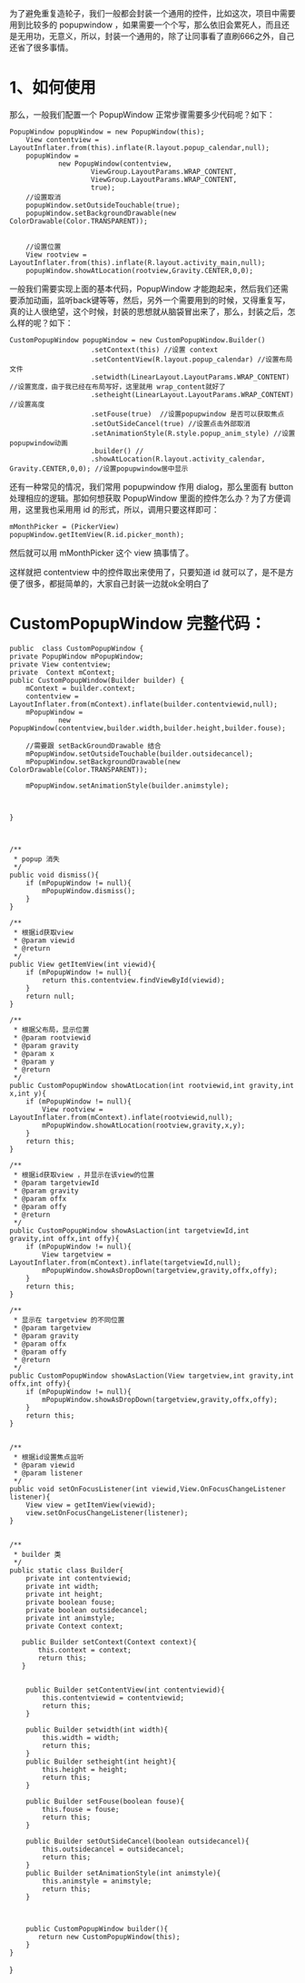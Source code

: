 为了避免重复造轮子，我们一般都会封装一个通用的控件，比如这次，项目中需要用到比较多的 popupwindow ，如果需要一个个写，那么依旧会累死人，而且还是无用功，无意义，所以，封装一个通用的，除了让同事看了直刷666之外，自己还省了很多事情。

# 1、如何使用

那么，一般我们配置一个 PopupWindow 正常步骤需要多少代码呢？如下：


    PopupWindow popupWindow = new PopupWindow(this);
        View contentview = LayoutInflater.from(this).inflate(R.layout.popup_calendar,null);
        popupWindow =
                new PopupWindow(contentview,
                        ViewGroup.LayoutParams.WRAP_CONTENT,
                        ViewGroup.LayoutParams.WRAP_CONTENT,
                        true);
        //设置取消
        popupWindow.setOutsideTouchable(true);
        popupWindow.setBackgroundDrawable(new ColorDrawable(Color.TRANSPARENT));


        //设置位置
        View rootview = LayoutInflater.from(this).inflate(R.layout.activity_main,null);
        popupWindow.showAtLocation(rootview,Gravity.CENTER,0,0);


一般我们需要实现上面的基本代码，PopupWindow 才能跑起来，然后我们还需要添加动画，监听back键等等，然后，另外一个需要用到的时候，又得重复写，真的让人很绝望，这个时候，封装的思想就从脑袋冒出来了，那么，封装之后，怎么样的呢？如下：

    CustomPopupWindow popupWindow = new CustomPopupWindow.Builder()
                        .setContext(this) //设置 context
                        .setContentView(R.layout.popup_calendar) //设置布局文件
                        .setwidth(LinearLayout.LayoutParams.WRAP_CONTENT) //设置宽度，由于我已经在布局写好，这里就用 wrap_content就好了
                        .setheight(LinearLayout.LayoutParams.WRAP_CONTENT) //设置高度
                        .setFouse(true)  //设置popupwindow 是否可以获取焦点
                        .setOutSideCancel(true) //设置点击外部取消
                        .setAnimationStyle(R.style.popup_anim_style) //设置popupwindow动画
                        .builder() //
                        .showAtLocation(R.layout.activity_calendar, Gravity.CENTER,0,0); //设置popupwindow居中显示



还有一种常见的情况，我们常用 popupwindow 作用 dialog，那么里面有 button 处理相应的逻辑。那如何想获取 PopupWindow 里面的控件怎么办？为了方便调用，这里我也采用用 id 的形式，所以，调用只要这样即可：


    mMonthPicker = (PickerView) popupWindow.getItemView(R.id.picker_month);


然后就可以用 mMonthPicker 这个 view 搞事情了。

这样就把 contentview 中的控件取出来使用了，只要知道 id 就可以了，是不是方便了很多，都挺简单的，大家自己封装一边就ok全明白了

# CustomPopupWindow 完整代码：

    public  class CustomPopupWindow {
    private PopupWindow mPopupWindow;
    private View contentview;
    private  Context mContext;
    public CustomPopupWindow(Builder builder) {
        mContext = builder.context;
        contentview = LayoutInflater.from(mContext).inflate(builder.contentviewid,null);
        mPopupWindow =
                new PopupWindow(contentview,builder.width,builder.height,builder.fouse);

        //需要跟 setBackGroundDrawable 结合
        mPopupWindow.setOutsideTouchable(builder.outsidecancel);
        mPopupWindow.setBackgroundDrawable(new ColorDrawable(Color.TRANSPARENT));

        mPopupWindow.setAnimationStyle(builder.animstyle);



    }



    /**
     * popup 消失
     */
    public void dismiss(){
        if (mPopupWindow != null){
            mPopupWindow.dismiss();
        }
    }

    /**
     * 根据id获取view
     * @param viewid
     * @return
     */
    public View getItemView(int viewid){
        if (mPopupWindow != null){
            return this.contentview.findViewById(viewid);
        }
        return null;
    }

    /**
     * 根据父布局，显示位置
     * @param rootviewid
     * @param gravity
     * @param x
     * @param y
     * @return
     */
    public CustomPopupWindow showAtLocation(int rootviewid,int gravity,int x,int y){
        if (mPopupWindow != null){
            View rootview = LayoutInflater.from(mContext).inflate(rootviewid,null);
            mPopupWindow.showAtLocation(rootview,gravity,x,y);
        }
        return this;
    }

    /**
     * 根据id获取view ，并显示在该view的位置
     * @param targetviewId
     * @param gravity
     * @param offx
     * @param offy
     * @return
     */
    public CustomPopupWindow showAsLaction(int targetviewId,int gravity,int offx,int offy){
        if (mPopupWindow != null){
            View targetview = LayoutInflater.from(mContext).inflate(targetviewId,null);
            mPopupWindow.showAsDropDown(targetview,gravity,offx,offy);
        }
        return this;
    }

    /**
     * 显示在 targetview 的不同位置
     * @param targetview
     * @param gravity
     * @param offx
     * @param offy
     * @return
     */
    public CustomPopupWindow showAsLaction(View targetview,int gravity,int offx,int offy){
        if (mPopupWindow != null){
            mPopupWindow.showAsDropDown(targetview,gravity,offx,offy);
        }
        return this;
    }


    /**
     * 根据id设置焦点监听
     * @param viewid
     * @param listener
     */
    public void setOnFocusListener(int viewid,View.OnFocusChangeListener listener){
        View view = getItemView(viewid);
        view.setOnFocusChangeListener(listener);
    }


    /**
     * builder 类
     */
    public static class Builder{
        private int contentviewid;
        private int width;
        private int height;
        private boolean fouse;
        private boolean outsidecancel;
        private int animstyle;
        private Context context;

       public Builder setContext(Context context){
           this.context = context;
           return this;
       }


        public Builder setContentView(int contentviewid){
            this.contentviewid = contentviewid;
            return this;
        }

        public Builder setwidth(int width){
            this.width = width;
            return this;
        }
        public Builder setheight(int height){
            this.height = height;
            return this;
        }

        public Builder setFouse(boolean fouse){
            this.fouse = fouse;
            return this;
        }

        public Builder setOutSideCancel(boolean outsidecancel){
            this.outsidecancel = outsidecancel;
            return this;
        }
        public Builder setAnimationStyle(int animstyle){
            this.animstyle = animstyle;
            return this;
        }



        public CustomPopupWindow builder(){
           return new CustomPopupWindow(this);
        }
    }
}